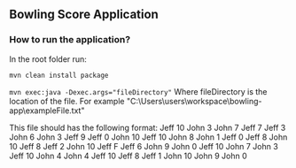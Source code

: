 ## Bowling Score Application

### How to run the application?
In the root folder run:

`mvn clean install package`

`mvn exec:java -Dexec.args="fileDirectory"`
Where fileDirectory is the location of the file. For example "C:\Users\users\workspace\bowling-app\exampleFile.txt"

This file should has the following format:
Jeff 10
John 3
John 7
Jeff 7
Jeff 3
John 6
John 3
Jeff 9
Jeff 0
John 10
Jeff 10
John 8
John 1
Jeff 0
Jeff 8
John 10
Jeff 8
Jeff 2
John 10
Jeff F
Jeff 6
John 9
John 0
Jeff 10
John 7
John 3
Jeff 10
John 4
John 4
Jeff 10
Jeff 8
Jeff 1
John 10
John 9
John 0